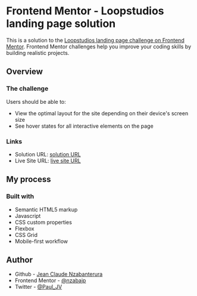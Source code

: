 # Frontend Mentor - Loopstudios landing page solution

This is a solution to the [Loopstudios landing page challenge on Frontend Mentor](https://www.frontendmentor.io/challenges/loopstudios-landing-page-N88J5Onjw). Frontend Mentor challenges help you improve your coding skills by building realistic projects. 

## Overview

### The challenge

Users should be able to:

- View the optimal layout for the site depending on their device's screen size
- See hover states for all interactive elements on the page

### Links

- Solution URL: [solution URL](https://your-solution-url.com)
- Live Site URL: [live site URL](https://nzabajp.github.io/loopstudios-landing-page/)

## My process

### Built with

- Semantic HTML5 markup
- Javascript
- CSS custom properties
- Flexbox
- CSS Grid
- Mobile-first workflow

## Author

- Github - [Jean Claude Nzabanterura](https://github.com/nzabajp)
- Frontend Mentor - [@nzabajp](https://www.frontendmentor.io/profile/nzabajp)
- Twitter - [@Paul_JV](https://twitter.com/Paul_JV)

